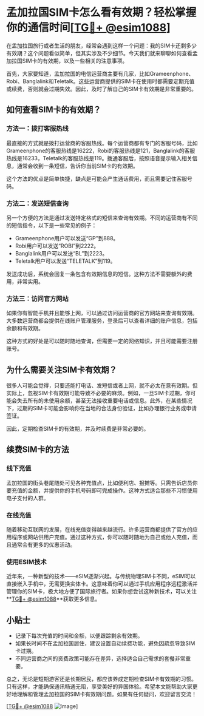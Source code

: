 # 孟加拉国SIM卡怎么看有效期？轻松掌握你的通信时间[[TG💪+ @esim1088](https://t.me/s/esim1088)]

在孟加拉国旅行或者生活的朋友，经常会遇到这样一个问题：我的SIM卡还剩多少有效期？这个问题看似简单，但其实涉及不少细节。今天我们就来聊聊如何查看孟加拉国SIM卡的有效期，以及一些相关的注意事项。

首先，大家要知道，孟加拉国的电信运营商主要有几家，比如Grameenphone、Robi、Banglalink和Teletalk。这些运营商提供的SIM卡在使用时都需要定期充值或续费，否则就会过期失效。因此，及时了解自己的SIM卡有效期是非常重要的。

## 如何查看SIM卡的有效期？

### 方法一：拨打客服热线

最直接的方式就是拨打运营商的客服热线。每个运营商都有专门的客服号码，比如Grameenphone的客服热线是16222，Robi的客服热线是121，Banglalink的客服热线是16233，Teletalk的客服热线是119。拨通客服后，按照语音提示输入相关信息，通常会收到一条短信，告诉你当前SIM卡的有效期。

这个方法的优点是简单快捷，缺点是可能会产生通话费用，而且需要记住客服号码。

### 方法二：发送短信查询

另一个方便的方法是通过发送特定格式的短信来查询有效期。不同的运营商有不同的短信指令，以下是一些常见的例子：

- Grameenphone用户可以发送“GP”到888。
- Robi用户可以发送“ROBI”到2222。
- Banglalink用户可以发送“BL”到2223。
- Teletalk用户可以发送“TELETALK”到119。

发送成功后，系统会回复一条包含有效期信息的短信。这种方法不需要额外的费用，非常实用。

### 方法三：访问官方网站

如果你有智能手机并且能够上网，可以通过访问运营商的官方网站来查询有效期。大多数运营商都会提供在线账户管理服务，登录后可以查看详细的账户信息，包括余额和有效期。

这种方式的好处是可以随时随地查询，但需要一定的网络知识，并且可能需要注册账号。

## 为什么需要关注SIM卡有效期？

很多人可能会觉得，只要还能打电话、发短信或者上网，就不必太在意有效期。但实际上，忽视SIM卡有效期可能导致不必要的麻烦。例如，一旦SIM卡过期，你可能会失去所有的未使用余额，甚至无法接收重要电话或信息。此外，在某些情况下，过期的SIM卡可能会影响你在当地的合法身份验证，比如办理银行业务或申请签证。

因此，定期检查SIM卡的有效期，并及时续费是非常必要的。

## 续费SIM卡的方法

### 线下充值

孟加拉国的街头巷尾随处可见各种充值点，比如便利店、报摊等。只需告诉店员你要充值的金额，并提供你的手机号码即可完成操作。这种方式适合那些不习惯使用电子支付的人群。

### 在线充值

随着移动互联网的发展，在线充值变得越来越流行。许多运营商都提供了官方的应用程序或网站供用户充值。通过这种方式，你可以随时随地为自己或他人充值，而且通常会有更多的优惠活动。

### 使用ESIM技术

近年来，一种新型的技术——eSIM逐渐兴起。与传统物理SIM卡不同，eSIM可以直接嵌入手机中，无需更换实体卡。这意味着你可以通过手机应用程序远程激活并管理你的SIM卡，极大地方便了国际旅行者。如果你想尝试这种新技术，可以关注**[TG💪+ @esim1088](https://t.me/s/esim1088)**获取更多信息。

## 小贴士

- 记录下每次充值的时间和金额，以便跟踪剩余有效期。
- 如果长时间不在孟加拉国居住，建议设置自动续费功能，避免因疏忽导致SIM卡过期。
- 不同运营商之间的资费政策可能存在差异，选择适合自己需求的套餐非常重要。

总之，无论是短期游客还是长期居民，都应该养成定期检查SIM卡有效期的习惯。只有这样，才能确保通讯畅通无阻，享受美好的异国体验。希望本文能帮助大家更好地理解和管理孟加拉国的SIM卡有效期问题。如果有任何疑问，欢迎留言交流！

[[TG💪+ @esim1088](https://t.me/s/esim1088) ![Image](https://i.postimg.cc/4NQfJmqS/Snipaste-2025-05-13-00-14-12.png)]